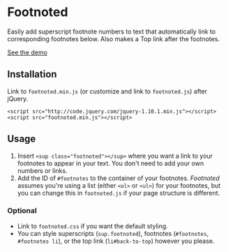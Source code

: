 # Footnoted
Easily add superscript footnote numbers to text that automatically link to corresponding footnotes below. Also makes a Top link after the footnotes.

[See the demo](http://jacobheftmann.com/projects/footnoted/)

## Installation
Link to `footnoted.min.js` (or customize and link to `footnoted.js`) after jQuery.

    <script src="http://code.jquery.com/jquery-1.10.1.min.js"></script>
    <script src="footnoted.min.js"></script>

## Usage
1. Insert `<sup class="footnoted"></sup>` where you want a link to your footnotes to appear in your text. You don't need to add your own numbers or links.
2. Add the ID of `#footnotes` to the container of your footnotes. _Footnoted_ assumes you're using a list (either `<ol>` or `<ul>`) for your footnotes, but you can change this in `footnoted.js` if your page structure is different.

### Optional
- Link to `footnoted.css` if you want the default styling.
- You can style superscripts (`sup.footnoted`), footnotes (`#footnotes`, `#footnotes li`), or the top link (`li#back-to-top`) however you please.
